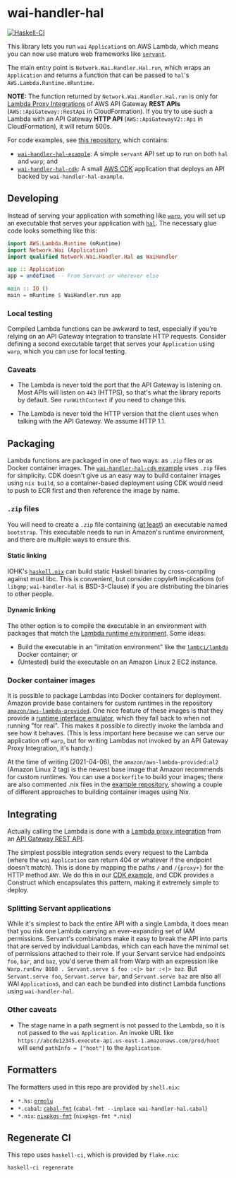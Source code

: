 # wai-handler-hal

[![Haskell-CI](https://github.com/bellroy/wai-handler-hal/actions/workflows/haskell-ci.yml/badge.svg)](https://github.com/bellroy/wai-handler-hal/actions/workflows/haskell-ci.yml)

This library lets you run `wai` `Application`s on AWS Lambda, which
means you can now use mature web frameworks like
[`servant`](https://hackage.haskell.org/package/servant).

The main entry point is `Network.Wai.Handler.Hal.run`, which wraps an
`Application` and returns a function that can be passed to `hal`'s
`AWS.Lambda.Runtime.mRuntime`.

**NOTE:** The function returned by `Network.Wai.Handler.Hal.run` is
only for [Lambda Proxy
Integrations](https://docs.aws.amazon.com/apigateway/latest/developerguide/set-up-lambda-proxy-integrations.html)
of AWS API Gateway **REST APIs** (`AWS::ApiGateway::RestApi` in
CloudFormation). If you try to use such a Lambda with an API Gateway
**HTTP API** (`AWS::ApiGatewayV2::Api` in CloudFormation), it will
return 500s.


For code examples, see [this repository](https://github.com/bellroy/wai-handler-hal-example),
which contains:

* [`wai-handler-hal-example`](https://github.com/bellroy/wai-handler-hal-example): A simple `servant` API set up to run on both `hal` and `warp`; and
* [`wai-handler-hal-cdk`](https://github.com/bellroy/wai-handler-hal-example/tree/master/wai-handler-hal-cdk): A small [AWS
  CDK](https://docs.aws.amazon.com/cdk/latest/guide/home.html)
  application that deploys an API backed by `wai-handler-hal-example`.

## Developing

Instead of serving your application with something like
[`warp`](https://hackage.haskell.org/package/warp), you will set up an
executable that serves your application with
[`hal`](https://hackage.haskell.org/package/hal). The necessary glue
code looks something like this:

```haskell
import AWS.Lambda.Runtime (mRuntime)
import Network.Wai (Application)
import qualified Network.Wai.Handler.Hal as WaiHandler

app :: Application
app = undefined -- From Servant or wherever else

main :: IO ()
main = mRuntime $ WaiHandler.run app
```

### Local testing

Compiled Lambda functions can be awkward to test, especially if you're
relying on an API Gateway integration to translate HTTP
requests. Consider defining a second executable target that serves
your `Application` using `warp`, which you can use for local
testing.

### Caveats

* The Lambda is never told the port that the API Gateway is listening
  on. Most APIs will listen on `443` (HTTPS), so that's what the
  library reports by default. See `runWithContext` if you need to
  change this.

* The Lambda is never told the HTTP version that the client uses when
  talking with the API Gateway. We assume HTTP 1.1.

## Packaging

Lambda functions are packaged in one of two ways: as `.zip` files or
as Docker container images. The [`wai-handler-hal-cdk` example](https://github.com/bellroy/wai-handler-hal-example/tree/master/wai-handler-hal-cdk) uses
`.zip` files for simplicity. CDK doesn't give us an easy way to build
container images using `nix build`, so a container-based deployment
using CDK would need to push to ECR first and then reference the image
by name.

### `.zip` files

You will need to create a `.zip` file containing ([at
least](https://docs.aws.amazon.com/lambda/latest/dg/runtimes-custom.html#runtimes-custom-build))
an executable named `bootstrap`. This executable needs to run in
Amazon's runtime environment, and there are multiple ways to ensure
this.

#### Static linking

IOHK's [`haskell.nix`](https://github.com/input-output-hk/haskell.nix)
can build static Haskell binaries by cross-compiling against musl
libc. This is convenient, but consider copyleft implications (of
`libgmp`; `wai-handler-hal` is BSD-3-Clause) if you are distributing
the binaries to other people.

#### Dynamic linking

The other option is to compile the executable in an environment with
packages that match the [Lambda runtime
environment](https://docs.aws.amazon.com/lambda/latest/dg/lambda-runtimes.html). Some
ideas:

* Build the executable in an "imitation environment" like the [`lambci/lambda`](https://hub.docker.com/r/lambci/lambda) Docker container; or
* (Untested) build the executable on an Amazon Linux 2 EC2 instance.

### Docker container images

It is possible to package Lambdas into Docker containers for
deployment. Amazon provide base containers for custom runtimes in the
repository
[`amazon/aws-lambda-provided`](https://hub.docker.com/r/amazon/aws-lambda-provided/). One
nice feature of these images is that they provide a [runtime interface
emulator](https://docs.aws.amazon.com/lambda/latest/dg/images-test.html#images-test-AWSbase),
which they fall back to when not running "for real". This makes it
possible to directly invoke the lambda and see how it behaves. (This
is less important here because we can serve our application off
`warp`, but for writing Lambdas not invoked by an API Gateway Proxy
Integration, it's handy.)

At the time of writing (2021-04-06), the
`amazon/aws-lambda-provided:al2` (Amazon Linux 2 tag) is the newest
base image that Amazon recommends for custom runtimes. You can use a
`Dockerfile` to build your images; there are also commented .nix files
in the [example repository](https://github.com/bellroy/wai-handler-hal-example),
showing a couple of different approaches to building container images using Nix.

## Integrating

Actually calling the Lambda is done with a [Lambda proxy
integration](https://docs.aws.amazon.com/apigateway/latest/developerguide/set-up-lambda-proxy-integrations.html)
from an [API Gateway REST
API](https://docs.aws.amazon.com/apigateway/latest/developerguide/apigateway-rest-api.html).

The simplest possible integration sends every request to the Lambda
(where the `wai` `Application` can return 404 or whatever if the
endpoint doesn't match). This is done by mapping the paths `/` and
`/{proxy+}` for the HTTP method `ANY`. We do this in our [CDK example](https://github.com/bellroy/wai-handler-hal-example/tree/master/wai-handler-hal-cdk),
and CDK provides a Construct which encapsulates this pattern, making
it extremely simple to deploy.

### Splitting Servant applications

While it's simplest to back the entire API with a single Lambda, it
does mean that you risk one Lambda carrying an ever-expanding set of
IAM permissions. Servant's combinators make it easy to break the API
into parts that are served by individual Lambdas, which can each have
the minimal set of permissions attached to their role. If your Servant
service had endpoints `foo`, `bar`, and `baz`, you'd serve them all
from Warp with an expression like `Warp.runEnv 8080 . Servant.serve $
foo :<|> bar :<|> baz`. But `Servant.serve foo`, `Servant.serve bar`,
and `Servant.serve baz` are also all WAI `Application`s, and can each
be bundled into distinct Lambda functions using `wai-handler-hal`.

### Other caveats

* The stage name in a path segment is not passed to the Lambda, so it
  is not passed to the `wai` `Application`. An invoke URL like
  `https://abcde12345.execute-api.us-east-1.amazonaws.com/prod/hoot`
  will send `pathInfo = ["hoot"]` to the `Application`.

## Formatters

The formatters used in this repo are provided by `shell.nix`:

* `*.hs`: [`ormolu`](https://github.com/tweag/ormolu)
* `*.cabal`:
  [`cabal-fmt`](https://hackage.haskell.org/package/cabal-fmt)
  (`cabal-fmt --inplace wai-handler-hal.cabal`)
* `*.nix`:
  [`nixpkgs-fmt`](https://github.com/nix-community/nixpkgs-fmt)
  (`nixpkgs-fmt *.nix`)

## Regenerate CI

This repo uses `haskell-ci`, which is provided by `flake.nix`:

```shell
haskell-ci regenerate
```